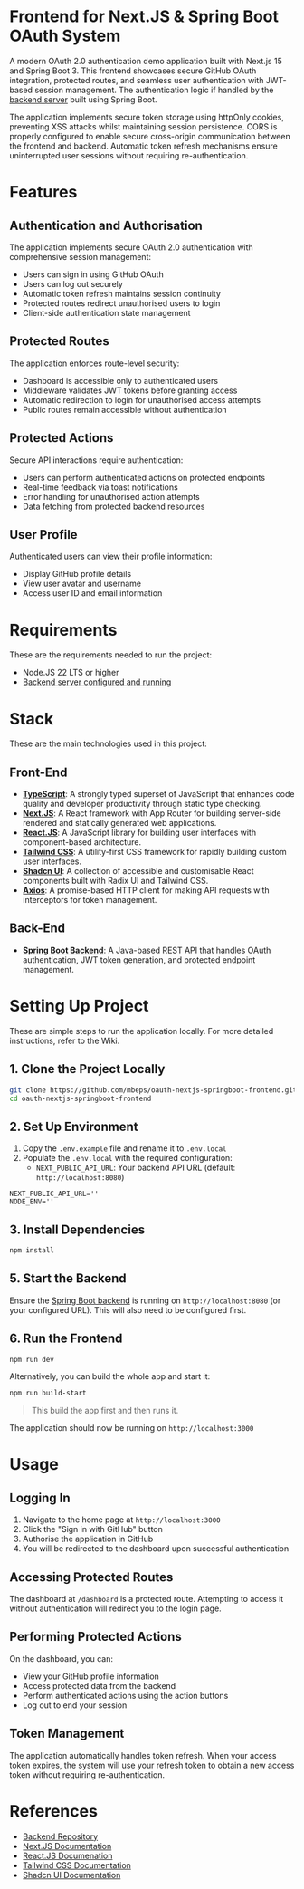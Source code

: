 # **Frontend for Next.JS & Spring Boot OAuth System**

A modern OAuth 2.0 authentication demo application built with Next.js 15 and Spring Boot 3. 
This frontend showcases secure GitHub OAuth integration, protected routes, and seamless user authentication with JWT-based session management. 
The authentication logic if handled by the [backend server](https://github.com/mbeps/oauth-nextjs-springboot-backend) built using Spring Boot.

The application implements secure token storage using httpOnly cookies, preventing XSS attacks whilst maintaining session persistence. 
CORS is properly configured to enable secure cross-origin communication between the frontend and backend. 
Automatic token refresh mechanisms ensure uninterrupted user sessions without requiring re-authentication.

# Features

## Authentication and Authorisation
The application implements secure OAuth 2.0 authentication with comprehensive session management:
- Users can sign in using GitHub OAuth
- Users can log out securely
- Automatic token refresh maintains session continuity
- Protected routes redirect unauthorised users to login
- Client-side authentication state management

## Protected Routes
The application enforces route-level security:
- Dashboard is accessible only to authenticated users
- Middleware validates JWT tokens before granting access
- Automatic redirection to login for unauthorised access attempts
- Public routes remain accessible without authentication

## Protected Actions
Secure API interactions require authentication:
- Users can perform authenticated actions on protected endpoints
- Real-time feedback via toast notifications
- Error handling for unauthorised action attempts
- Data fetching from protected backend resources

## User Profile
Authenticated users can view their profile information:
- Display GitHub profile details
- View user avatar and username
- Access user ID and email information

# Requirements
These are the requirements needed to run the project:
- Node.JS 22 LTS or higher
- [Backend server configured and running](https://github.com/mbeps/oauth-nextjs-springboot-backend)

# Stack
These are the main technologies used in this project:

## Front-End
- [**TypeScript**](https://www.typescriptlang.org/): A strongly typed superset of JavaScript that enhances code quality and developer productivity through static type checking.
- [**Next.JS**](https://nextjs.org/): A React framework with App Router for building server-side rendered and statically generated web applications.
- [**React.JS**](https://react.dev/): A JavaScript library for building user interfaces with component-based architecture.
- [**Tailwind CSS**](https://tailwindcss.com/): A utility-first CSS framework for rapidly building custom user interfaces.
- [**Shadcn UI**](https://ui.shadcn.com/): A collection of accessible and customisable React components built with Radix UI and Tailwind CSS.
- [**Axios**](https://axios-http.com/): A promise-based HTTP client for making API requests with interceptors for token management.

## Back-End
- [**Spring Boot Backend**](https://github.com/mbeps/oauth-nextjs-springboot-backend): A Java-based REST API that handles OAuth authentication, JWT token generation, and protected endpoint management.

# Setting Up Project
These are simple steps to run the application locally. For more detailed instructions, refer to the Wiki.

## 1. Clone the Project Locally
```sh
git clone https://github.com/mbeps/oauth-nextjs-springboot-frontend.git
cd oauth-nextjs-springboot-frontend
```

## 2. Set Up Environment
1. Copy the `.env.example` file and rename it to `.env.local`
2. Populate the `.env.local` with the required configuration:
   - `NEXT_PUBLIC_API_URL`: Your backend API URL (default: `http://localhost:8080`)

```
NEXT_PUBLIC_API_URL=''
NODE_ENV=''
```

## 3. Install Dependencies
```sh
npm install
```

## 5. Start the Backend
Ensure the [Spring Boot backend](https://github.com/mbeps/oauth-nextjs-springboot-backend) is running on `http://localhost:8080` (or your configured URL).
This will also need to be configured first.

## 6. Run the Frontend
```sh
npm run dev
```

Alternatively, you can build the whole app and start it:
```sh
npm run build-start
```
> This build the app first and then runs it.

The application should now be running on `http://localhost:3000`

# Usage

## Logging In
1. Navigate to the home page at `http://localhost:3000`
2. Click the "Sign in with GitHub" button
3. Authorise the application in GitHub
4. You will be redirected to the dashboard upon successful authentication

## Accessing Protected Routes
The dashboard at `/dashboard` is a protected route. 
Attempting to access it without authentication will redirect you to the login page.

## Performing Protected Actions
On the dashboard, you can:
- View your GitHub profile information
- Access protected data from the backend
- Perform authenticated actions using the action buttons
- Log out to end your session

## Token Management
The application automatically handles token refresh. 
When your access token expires, the system will use your refresh token to obtain a new access token without requiring re-authentication.

# References
- [Backend Repository](https://github.com/mbeps/oauth-nextjs-springboot-backend) 
- [Next.JS Documentation](https://nextjs.org/docs) 
- [React.JS Documenation](https://react.dev/reference/react)
- [Tailwind CSS Documentation](https://tailwindcss.com/docs) 
- [Shadcn UI Documentation](https://ui.shadcn.com/) 